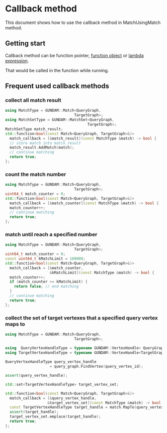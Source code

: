 # Callback method

This document shows how to use the callback method in MatchUsingMatch method.

## Getting start 

Callback method can be function pointer, [function object](https://en.cppreference.com/w/cpp/utility/functional) or [lambda expression](https://en.cppreference.com/w/cpp/language/lambda).

That would be called in the function while running.

## Frequent used callback methods

### collect all match result

```c++
using MatchType = GUNDAM::Match<QueryGraph, 
                               TargetGraph>;
using MatchSetType = GUNDAM::MatchSet<QueryGraph, 
                                     TargetGraph>;
MatchSetType match_result;
std::function<bool(const Match<QueryGraph, TargetGraph>&)> 
  match_callback = [&match_result](const MatchType &match) -> bool {
  // store match into match_result
  match_result.AddMatch(match); 
  // continue matching
  return true; 
};
```

### count the match number

```c++
using MatchType = GUNDAM::Match<QueryGraph, 
                               TargetGraph>;
uint64_t match_counter = 0;
std::function<bool(const Match<QueryGraph, TargetGraph>&)> 
  match_callback = [&match_counter](const MatchType &match) -> bool {
  match_counter++; 
  // continue matching
  return true; 
};
```

### match until reach a specified number

```c++
using MatchType = GUNDAM::Match<QueryGraph, 
                               TargetGraph>;
uint64_t match_counter = 0;
const uint64_t kMatchLimit = 100000;
std::function<bool(const Match<QueryGraph, TargetGraph>&)> 
  match_callback = [&match_counter,
                    &kMatchLimit](const MatchType &match) -> bool {
  match_counter++; 
  if (match_counter >= kMatchLimit) {
    return false; // end matching
  }
  // continue matching
  return true; 
};
```

### collect the set of target vertexes that a specified query vertex maps to

```c++
using MatchType = GUNDAM::Match<QueryGraph, 
                               TargetGraph>;

using  QueryVertexHandleType = typename GUNDAM::VertexHandle< QueryGraph>::type;
using TargetVertexHandleType = typename GUNDAM::VertexHandle<TargetGraph>::type;
                    
QueryVertexHandleType query_vertex_handle 
                    = query_graph.FindVertex(query_vertex_id);

assert(query_vertex_handle);

std::set<TargetVertexHandleType> target_vertex_set;

std::function<bool(const Match<QueryGraph, TargetGraph>&)> 
  match_callback = [&query_vertex_handle,
                   &target_vertex_set](const MatchType &match) -> bool {
  const TargetVertexHandleType target_handle = match.MapTo(query_vertex_handle);
  assert(target_handle);
  target_vertex_set.emplace(target_handle);
  return true; 
};
```

